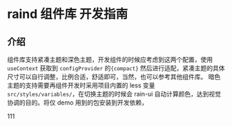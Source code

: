 # raind 组件库 开发指南

## 介绍

组件库支持紧凑主题和深色主题，开发组件的时候应考虑到这两个配置，使用 `useContext` 获取到 `configProvider` 的`{compact}` 然后进行适配，紧凑主题的具体尺寸可以自行调整，比例合适，舒适即可，当然，也可以参考其他组件库。 暗色主题的支持需要再组件开发时采用项目内置的 less 变量`src/styles/variables/`，在切换主题的时候会 rain-ui 自动计算颜色，达到视觉协调的目的。将仅 demo 用到的包安装到开发依赖，

111
